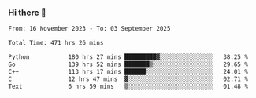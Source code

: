### Hi there 👋

<!--
**floyiac/floyiac** is a ✨ _special_ ✨ repository because its `README.md` (this file) appears on your GitHub profile.

Here are some ideas to get you started:

- 🔭 I’m currently working on ...
- 🌱 I’m currently learning ...
- 👯 I’m looking to collaborate on ...
- 🤔 I’m looking for help with ...
- 💬 Ask me about ...
- 📫 How to reach me: ...
- 😄 Pronouns: ...
- ⚡ Fun fact: ...
-->

<!--START_SECTION:waka-->

```txt
From: 16 November 2023 - To: 03 September 2025

Total Time: 471 hrs 26 mins

Python           180 hrs 27 mins █████████▓░░░░░░░░░░░░░░░   38.25 %
Go               139 hrs 52 mins ███████▒░░░░░░░░░░░░░░░░░   29.65 %
C++              113 hrs 17 mins ██████░░░░░░░░░░░░░░░░░░░   24.01 %
C                12 hrs 47 mins  ▓░░░░░░░░░░░░░░░░░░░░░░░░   02.71 %
Text             6 hrs 59 mins   ▒░░░░░░░░░░░░░░░░░░░░░░░░   01.48 %
```

<!--END_SECTION:waka-->
